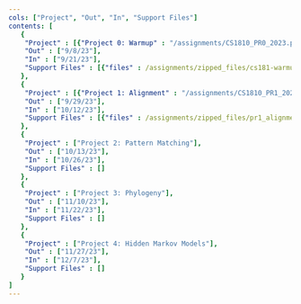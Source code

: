 ```yaml
---
cols: ["Project", "Out", "In", "Support Files"]
contents: [
   {
    "Project" : [{"Project 0: Warmup" : "/assignments/CS1810_PR0_2023.pdf"}],
    "Out" : ["9/8/23"],
    "In" : ["9/21/23"],
    "Support Files" : [{"files" : /assignments/zipped_files/cs181-warmup-2023.zip}]
   },
   {
    "Project" : [{"Project 1: Alignment" : "/assignments/CS1810_PR1_2023.pdf"}],
    "Out" : ["9/29/23"],
    "In" : ["10/12/23"],
    "Support Files" : [{"files" : /assignments/zipped_files/pr1_alignment.zip}]
   },
   {
    "Project" : ["Project 2: Pattern Matching"],
    "Out" : ["10/13/23"],
    "In" : ["10/26/23"], 
    "Support Files" : []
   },
   {
    "Project" : ["Project 3: Phylogeny"],
    "Out" : ["11/10/23"],
    "In" : ["11/22/23"],
    "Support Files" : []
   },
   {
    "Project" : ["Project 4: Hidden Markov Models"],
    "Out" : ["11/27/23"],
    "In" : ["12/7/23"],
    "Support Files" : []
   }
]
---
```

<!-- the link format: {"Project 1: Alignment": "https://google.com"} -->